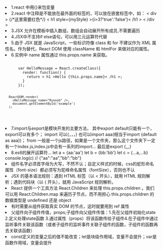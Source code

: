 <li>1.react 中用{}来包变量</li>
<li>2.react 中注释是不能放在最外面的标签的，可以放在嵌套标签中，如：
< div >
{/*这里需要红色*/}
< h1 style={myStyle} >{i>3?'true':'false'}< /h1 >
< /div ></li>
<li>3.JSX 允许在模板中插入数组，数组会自动展开所有成员,不需要遍历</li>
<li>4.JSX中不支持if else语句，可以用三元运算符代替</li>
<li>5.由于 JSX 就是 JavaScript，一些标识符像 class 和 for 不建议作为 XML 属性名。作为替代，React DOM 使用 className 和 htmlFor 来做对应的属性。</li>
<li>6.实例中 name 属性通过 this.props.name 来获取。
<pre><code>
      var HelloMessage = React.createClass({
        render: function() {
          return < h1 >Hello {this.props.name}< /h1 >;
        }
      });

      ReactDOM.render(
        <HelloMessage name="Runoob" />,
        document.getElementById('example')
      );
</code></pre>
</li>
<li>7.import与export是模块开发的主要方法，
其中export default只能有一个，export可以有多个；
import 可以{，，，} 也可以import aaa(相当于import {default as aaa})；
from 一般是一个js路径，如果是一个文件夹，那么这个文件夹下一定有一个index.js,index.js中会有一系列的import...  最后是export {,,,}
</li>
<li>8.es6的展开运算符...
let a = {aa:'aa'}
let b = {bb:'bb'}
let c = {...a,...b}
console.log(c)
// {"aa":"aa","bb":"bb"}
</li>
<li>组件名字必须首字母为大写，不然不认；自定义样式的时候，css的蛇形命名属性（font-size）都必须写为驼峰命名属性（fontSize），否则也不认</li>
<li>JSX 的基本语法规则：遇到 HTML 标签（以 < 开头），就用 HTML 规则解析；遇到代码块（以 { 开头），就用 JavaScript 规则解析。</li>
<li>React 提供一个工具方法 React.Children 来处理 this.props.children 。我们可以用 React.Children.map 来遍历子节点，而不用担心 this.props.children 的数据类型是 undefined 还是 object</li>
<li>有时需要从组件获取真实 DOM 的节点，这时就要用到 ref 属性</li>
<li>父组件向子组件传值，props;子组件向父组件传值：1.先在父组件初始化state 2.定义处理state函数 3.通过属性（props）将该函数传给子组件4.在子组件中通过监听事件关联该函数（或者子组件的监听事件关联子组件的函数，子组件的函数再去关联该函数）</li>
<li>const定义的变量之后的值不能改变；let是块级作用域，变量不会提升；var是函数作用域，变量会提升</li>